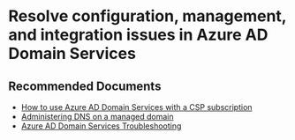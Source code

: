 <properties
	pageTitle="Resolve configuration, management, and integration issues in Azure AD Domain Services"
	description="Resolve configuration, management, and integration issues in Azure AD Domain Services"
	service="microsoft.aad"
	resource="Microsoft_AAD_DomainServices"
	authors="eringreenlee"
	ms.author="ergreenl"
	selfHelpType="generic"
	supportTopicIds="32447390"
	productPesIds="16576"
	cloudEnvironments="public"
	articleId="c3419b72-87b0-4d48-b2da-fe2b009cd8b8"
/>


# Resolve configuration, management, and integration issues in Azure AD Domain Services

## **Recommended Documents**

*	[How to use Azure AD Domain Services with a CSP subscription](https://docs.microsoft.com/azure/active-directory-domain-services/active-directory-ds-csp)
*	[Administering DNS on a managed domain]( https://docs.microsoft.com/azure/active-directory-domain-services/active-directory-ds-admin-guide-administer-dns)
*	[Azure AD Domain Services Troubleshooting](https://docs.microsoft.com/azure/active-directory-domain-services/active-directory-ds-troubleshooting)
